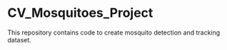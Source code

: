 # CV_Mosquitoes_Project
This repository contains code to create mosquito detection and tracking dataset.
